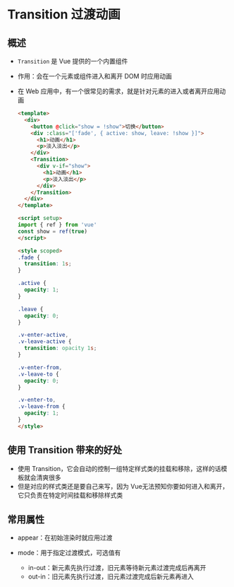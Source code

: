 # Transition 过渡动画

## 概述

+ `Transition` 是 Vue 提供的一个内置组件
+ 作用：会在一个元素或组件进入和离开 DOM 时应用动画

+ 在 Web 应用中，有一个很常见的需求，就是针对元素的进入或者离开应用动画

  ```html
  <template>
    <div>
      <button @click="show = !show">切换</button>
      <div :class="['fade', { active: show, leave: !show }]">
        <h1>动画</h1>
        <p>淡入淡出</p>
      </div>
      <Transition>
        <div v-if="show">
          <h1>动画</h1>
          <p>淡入淡出</p>
        </div>
      </Transition>
    </div>
  </template>

  <script setup>
  import { ref } from 'vue'
  const show = ref(true)
  </script>

  <style scoped>
  .fade {
    transition: 1s;
  }

  .active {
    opacity: 1;
  }

  .leave {
    opacity: 0;
  }

  .v-enter-active,
  .v-leave-active {
    transition: opacity 1s;
  }

  .v-enter-from,
  .v-leave-to {
    opacity: 0;
  }

  .v-enter-to,
  .v-leave-from {
    opacity: 1;
  }
  </style>
  ```

## 使用 Transition 带来的好处

+ 使用 Transition，它会自动的控制一组特定样式类的挂载和移除，这样的话模板就会清爽很多
+ 但是对应的样式类还是要自己来写，因为 Vue无法预知你要如何进入和离开，它只负责在特定时间挂载和移除样式类

## 常用属性

+ appear：在初始渲染时就应用过渡

+ mode：用于指定过渡模式，可选值有

  + in-out：新元素先执行过渡，旧元素等待新元素过渡完成后再离开
  + out-in：旧元素先执行过渡，旧元素过渡完成后新元素再进入

